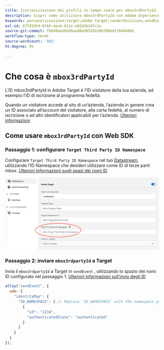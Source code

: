 ```yaml
---
title: Sincronizzazione dei profili in tempo reale per mbox3rdPartyId
description: Scopri come utilizzare mbox3rdPartyId con Adobe Experience Platform Web SDK.
keywords: personalizzazione;target;adobe target;renderDecisions;sendEvent;mbox3rdPartyId;
exl-id: 677d1054-0769-4ec6-811e-e02d4b247c2a
source-git-commit: fb0d8aedbb88aad8ed65592e0b706bd17840406b
workflow-type: tm+mt
source-wordcount: '161'
ht-degree: 9%

---
```


# Che cosa è `mbox3rdPartyId`

L’ID mbox3rdPartyId in Adobe Target è l’ID visitatore della tua azienda, ad esempio l’ID di iscrizione al programma fedeltà.

Quando un visitatore accede al sito di un’azienda, l’azienda in genere crea un ID associato all’account del visitatore, alla carta fedeltà, al numero di iscrizione o ad altri identificatori applicabili per l’azienda. [Ulteriori informazioni](https://experienceleague.adobe.com/docs/target/using/audiences/visitor-profiles/3rd-party-id.html?lang=en#)


## Come usare `mbox3rdPartyId` con Web SDK

### Passaggio 1: configurare `Target Third Party ID Namespace`

Configurare `Target Third Party ID Namespace` nel tuo [Datastream](../../datastreams/overview.md), utilizzando l’ID Namespace che desideri utilizzare come ID di terze parti mbox.
[Ulteriori informazioni sugli spazi dei nomi ID](https://experienceleague.adobe.com/docs/experience-platform/identity/namespaces.html?lang=it)

![](assets/mbox3rdpartyid.png)

### Passaggio 2: inviare `mbox3rdpartyId` a Target

Invia il `mbox3rdpartyId` a Target in `sendEvent` , utilizzando lo spazio dei nomi ID configurato nel passaggio 1.
[Ulteriori informazioni sull’invio degli ID](../../identity/overview.md#syncing-identities)

```javascript
alloy("sendEvent", {
  xdm: {
    "identityMap": {
      "ID_NAMESPACE": [ // Replace `ID_NAMESPACE` with the namespace you have configured in Step 1.
        {
          "id": "1234",
          "authenticatedState": "authenticated"
        }
      ]
    }
  }
});
```
